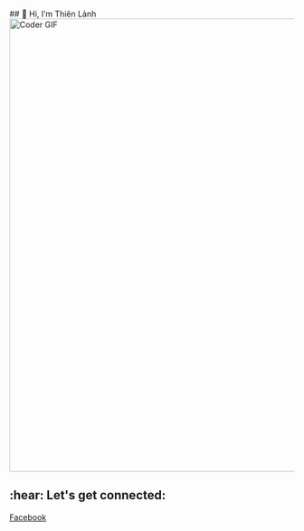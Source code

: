 </br>
## 👋 Hi, I’m Thiên Lảnh


<!---
thienlanh0602/thienlanh0602 is a ✨ special ✨ repository because its `README.md` (this file) appears on your GitHub profile.
You can click the Preview link to take a look at your changes.
--->


<img src="https://media.giphy.com/media/SWoSkN6DxTszqIKEqv/giphy.gif" alt="Coder GIF" width="800">

<h2 align="left">:hear: Let's get connected:</h2>

[Facebook](https://www.facebook.com/thien.lanh.dep.trai/)
